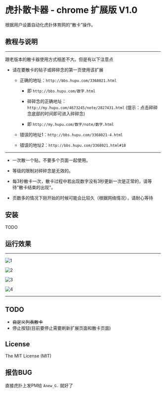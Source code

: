 # 虎扑散卡器 - chrome 扩展版 V1.0

根据用户设置自动化虎扑体育网的“散卡”操作。


## 教程与说明

---

跟老版本的散卡器使用方式相差不大。但是有以下注意点

* 请在要散卡的帖子或碎碎念的第一页使用该扩展
	
	* 正确的地址：`http://bbs.hupu.com/3368021.html`
	
		* 即 `http://bbs.hupu.com/数字.html`
		
		* 碎碎念的正确地址：`http://my.hupu.com/4673245/note/2827431.html` (提示：点击碎碎念底部的时间即可进入碎碎念)
		
		* 即 `http://my.hupu.com/数字/note/数字.html`
		
	* 错误的地址1：`http://bbs.hupu.com/3368021-4.html`
	* 错误的地址2：`http://bbs.hupu.com/3368021.html#18`

---

* 一次散一个贴，不要多个页面一起使用。
 
* 等级的限制对碎碎念是无效的。

* 每3秒散卡一次，散卡过程中若出现数字没有3秒更新一次是正常的，请等待"散卡结束的出现"。

* 页数多的情况下刚开始的时候可能会比较久（根据网络情况），请耐心等待


## 安装

TODO


## 运行效果

---

![1](http://i3.hoopchina.com.cn/blogfile/201402/10/BbsImg139202317936594_750*209.png)

![2](http://i2.hoopchina.com.cn/blogfile/201402/10/BbsImg139202318091765_434*565.png)

![3](http://i2.hoopchina.com.cn/blogfile/201402/10/BbsImg139202318113532_750*272.png)

![4](http://i2.hoopchina.com.cn/blogfile/201402/10/BbsImg139202318224425_581*196.png)

---

## TODO

* ~~自定义列表散卡~~
* 停止按钮(目前要停止需要刷新扩展页面和散卡页面)

## License

The MIT License (MIT)

## 报告BUG

直接虎扑上发PM给 `Anew_G.` 就好了

